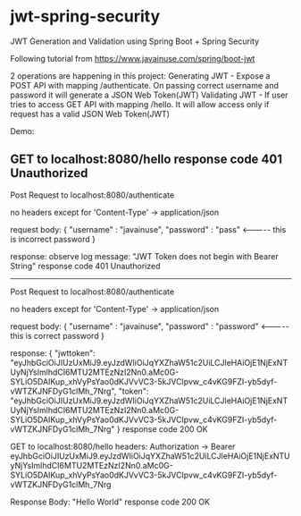 # jwt-spring-security
JWT Generation and Validation using Spring Boot + Spring Security

Following tutorial from https://www.javainuse.com/spring/boot-jwt

2 operations are happening in this project:
Generating JWT - Expose a POST API with mapping /authenticate. On passing correct username and password it will generate a JSON Web Token(JWT)
Validating JWT - If user tries to access GET API with mapping /hello. It will allow access only if request has a valid JSON Web Token(JWT)

Demo:

GET to localhost:8080/hello
response code 401 Unauthorized
----------------------------------------------------------------
Post Request to localhost:8080/authenticate

no headers except for 'Content-Type' -> application/json

request body:
{
"username" : "javainuse",
"password" : "pass" <----- this is incorrect password
}

response:
observe log message: "JWT Token does not begin with Bearer String"
response code 401 Unauthorized

----------------------------------------------------------------
Post Request to localhost:8080/authenticate

no headers except for 'Content-Type' -> application/json

request body:
{
"username" : "javainuse",
"password" : "password" <----- this is correct password
}

response:
{
    "jwttoken": "eyJhbGciOiJIUzUxMiJ9.eyJzdWIiOiJqYXZhaW51c2UiLCJleHAiOjE1NjExNTUyNjYsImlhdCI6MTU2MTEzNzI2Nn0.aMc0G-SYLiO5DAIKup_xhVyPsYao0dKJVvVC3-5kJVCIpvw_c4vKG9FZI-yb5dyf-vWTZKJNFDyG1clMh_7Nrg",
    "token": "eyJhbGciOiJIUzUxMiJ9.eyJzdWIiOiJqYXZhaW51c2UiLCJleHAiOjE1NjExNTUyNjYsImlhdCI6MTU2MTEzNzI2Nn0.aMc0G-SYLiO5DAIKup_xhVyPsYao0dKJVvVC3-5kJVCIpvw_c4vKG9FZI-yb5dyf-vWTZKJNFDyG1clMh_7Nrg"
}
response code 200 OK


GET to localhost:8080/hello
headers:
Authorization -> Bearer eyJhbGciOiJIUzUxMiJ9.eyJzdWIiOiJqYXZhaW51c2UiLCJleHAiOjE1NjExNTUyNjYsImlhdCI6MTU2MTEzNzI2Nn0.aMc0G-SYLiO5DAIKup_xhVyPsYao0dKJVvVC3-5kJVCIpvw_c4vKG9FZI-yb5dyf-vWTZKJNFDyG1clMh_7Nrg

Response Body:
"Hello World"
response code 200 OK